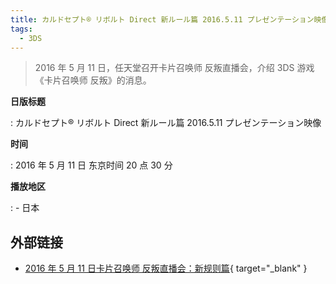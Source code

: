 ```yaml
---
title: カルドセプト® リボルト Direct 新ルール篇 2016.5.11 プレゼンテーション映像
tags:
  - 3DS
---
```


> 2016 年 5 月 11 日，任天堂召开卡片召唤师 反叛直播会，介绍 3DS 游戏《卡片召唤师 反叛》的消息。

**日版标题**

:   カルドセプト® リボルト Direct 新ルール篇 2016.5.11 プレゼンテーション映像

**时间**

:   2016 年 5 月 11 日 东京时间 20 点 30 分

**播放地区**

:   - 日本

## 外部链接

- [2016 年 5 月 11 日卡片召唤师 反叛直播会：新规则篇](https://www.bilibili.com/video/BV1Yt4y1y7Pt/){ target="_blank" }
